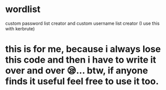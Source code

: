 # wordlist
custom password list creator  and custom username list creator (I use this with kerbrute)

# this is for me, because i always lose this code and then i have to write it over and over 😪... btw, if anyone finds it useful feel free to use it too.
